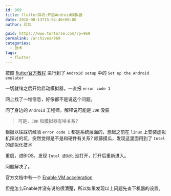 ```yaml
---
id: 969
title: flutter踩坑:开启Android模拟器
date: 2018-08-13T15:54:46+00:00
author: 愆伏

guid: https://www.tortorse.com/?p=969
permalink: /archives/969
categories:
  - 技术
tags:
  - flutter
---
```

按照 [flutter官方教程](https://flutter.io/setup-windows/) 进行到了 `Android setup` 中的 `Set up the Android emulator`

一切就绪之后开始启动模拟器，一直报 `error code 1`

网上找了一堆信息，好像都不是说这个问题。

问了身边的 `Android` 工程师，解释说可能是 `JDK` 没装

> 可是，`JDK` 和模拟器有啥关系? 

根据以往踩坑经验 `error code 1` 都是系统层面的，想起之前在 `linux` 上安装虚拟机踩过的坑，突然觉得是不是和硬件有关系? 顺藤摸瓜，发现这里面用到了 `Intel` 的虚拟化技术

重启，进BIOS，发现 `Intel 虚拟化` 没打开，打开后重新进入。

问题解决了。

官方文档中有一个 [Enable VM acceleration](https://developer.android.com/studio/run/emulator-acceleration.html)

但是怎么Enable并没有说的很清楚，所以如果发现以上问题先查下机器的设置。